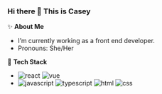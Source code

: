 ### Hi there 👋  This is Casey

<!--

- 🔭 I’m currently working on ...
- 🌱 I’m currently learning ...
- 👯 I’m looking to collaborate on ...
- 🤔 I’m looking for help with ...
- 💬 Ask me about ...
- 📫 How to reach me: ...
- 😄 Pronouns: ...
- ⚡ Fun fact: ...
-->


:sparkles: **About Me**
- I’m currently working as a front end developer.
- Pronouns: She/Her


:rocket: **Tech Stack**
- ![react](https://img.shields.io/badge/-react-blue) ![vue](https://img.shields.io/badge/-vue-success)
- ![javascript](https://img.shields.io/badge/-javascript-green) ![typescript](https://img.shields.io/badge/-typescript-blueviolet) ![html](https://img.shields.io/badge/-html-lightgrey) ![css](https://img.shields.io/badge/-css-orange)


